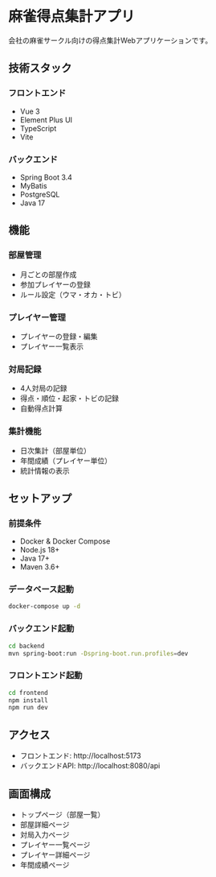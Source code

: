 # 麻雀得点集計アプリ

会社の麻雀サークル向けの得点集計Webアプリケーションです。

## 技術スタック

### フロントエンド
- Vue 3
- Element Plus UI
- TypeScript
- Vite

### バックエンド
- Spring Boot 3.4
- MyBatis
- PostgreSQL
- Java 17

## 機能

### 部屋管理
- 月ごとの部屋作成
- 参加プレイヤーの登録
- ルール設定（ウマ・オカ・トビ）

### プレイヤー管理
- プレイヤーの登録・編集
- プレイヤー一覧表示

### 対局記録
- 4人対局の記録
- 得点・順位・起家・トビの記録
- 自動得点計算

### 集計機能
- 日次集計（部屋単位）
- 年間成績（プレイヤー単位）
- 統計情報の表示

## セットアップ

### 前提条件
- Docker & Docker Compose
- Node.js 18+
- Java 17+
- Maven 3.6+

### データベース起動
```bash
docker-compose up -d
```

### バックエンド起動
```bash
cd backend
mvn spring-boot:run -Dspring-boot.run.profiles=dev
```

### フロントエンド起動
```bash
cd frontend
npm install
npm run dev
```

## アクセス
- フロントエンド: http://localhost:5173
- バックエンドAPI: http://localhost:8080/api

## 画面構成
- トップページ（部屋一覧）
- 部屋詳細ページ
- 対局入力ページ
- プレイヤー一覧ページ
- プレイヤー詳細ページ
- 年間成績ページ
